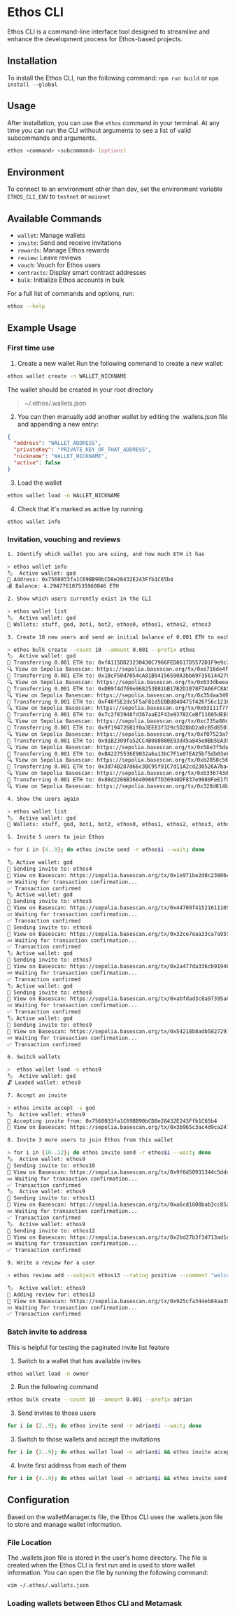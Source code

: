 # Ethos CLI

Ethos CLI is a command-line interface tool designed to streamline and enhance the development process for Ethos-based projects.

## Installation

To install the Ethos CLI, run the following command:
`npm run build` or `npm install --global`

## Usage

After installation, you can use the `ethos` command in your terminal. At any time you can run the CLI without arguments to see a list of valid subcommands and arguments.

```bash
ethos <command> <subcommand> [options]
```

## Environment

To connect to an environment other than dev, set the environment variable `ETHOS_CLI_ENV` to `testnet` or `mainnet`

## Available Commands

- `wallet`: Manage wallets
- `invite`: Send and receive invitations
- `rewards`: Manage Ethos rewards
- `review`: Leave reviews
- `vouch`: Vouch for Ethos users
- `contracts`: Display smart contract addresses
- `bulk`: Initialize Ethos accounts in bulk

For a full list of commands and options, run:

```bash
ethos --help
```

## Example Usage

### First time use

1. Create a new wallet
Run the following command to create a new wallet:
```bash
ethos wallet create -n WALLET_NICKNAME
```
The wallet should be created in your root directory
> ~/.ethos/.wallets.json

2. You can then manually add another wallet by editing the .wallets.json file and appending a new entry:
```json
{
  "address": "WALLET_ADDRESS",
  "privateKey": "PRIVATE_KEY_OF_THAT_ADDRESS",
  "nickname": "WALLET_NICKNAME",
  "active": false
}
```

3. Load the wallet
```bash
ethos wallet load -n WALLET_NICKNAME
```

4. Check that it's marked as active by running
```bash
ethos wallet info
```

### Invitation, vouching and reviews
```bash
1. Identify which wallet you are using, and how much ETH it has

> ethos wallet info
🏷️  Active wallet: god
🔗 Address: 0x7568033fa1C69BB90bCD8e28432E243Ffb1C65b4
💰 Balance: 4.294776107535960846 ETH

2. Show which users currently exist in the CLI

> ethos wallet list
🏷️  Active wallet: god
🔗 Wallets: stuff, god, bot1, bot2, ethos0, ethos1, ethos2, ethos3

3. Create 10 new users and send an initial balance of 0.001 ETH to each

> ethos bulk create --count 10 --amount 0.001 --prefix ethos
🏷️  Active wallet: god
💸 Transferring 0.001 ETH to: 0xfA115DD23230430C7966FED0617D5572D1F9e9c2
🔍 View on Sepolia Basescan: https://sepolia.basescan.org/tx/0xe716de4f73782b03b6d6b14fafcac166efc6dbff9e17e3c2b40484133539f024
💸 Transferring 0.001 ETH to: 0x1BcF50d7054cA81B94156590A3bb69F356144278
🔍 View on Sepolia Basescan: https://sepolia.basescan.org/tx/0x633dbeea0bae475daa6a1e96e931373e9c26ac435631a3e22b2e872249a504b7
💸 Transferring 0.001 ETH to: 0xDB9f4d769e968253B81bB17B2D1078F7A66FC8A5
🔍 View on Sepolia Basescan: https://sepolia.basescan.org/tx/0x35daa34992ed93c48b55415249c0c7f80a9d0ce2bf44e74583a47781743cc202
💸 Transferring 0.001 ETH to: 0xF40f5E2dc5F5aF81d5E0Bd840475f426f56c123F
🔍 View on Sepolia Basescan: https://sepolia.basescan.org/tx/0x03111f77e4d05967d01a94254f76e1b10c3d078b943a3522978c33fc093a8cd8
💸 Transferring 0.001 ETH to: 0x7c2f83948fd367aaE2F43e93782CeBf11605dEE0
🔍 View on Sepolia Basescan: https://sepolia.basescan.org/tx/0xc735a88ca66ff53044495fc34ea0f3fb14af3c085534ff7da01828a63cd463ae
💸 Transferring 0.001 ETH to: 0x9f194726B1f0a3EE83f329c5D28bD2a0cB5d6501
🔍 View on Sepolia Basescan: https://sepolia.basescan.org/tx/0xf07523a7b5c08a515852255cdd22f493534f0f0b744b240c77517279a0b8d9ef
💸 Transferring 0.001 ETH to: 0x91B2309fa52CC4B988080E93d45a845e0Bb5EA39
🔍 View on Sepolia Basescan: https://sepolia.basescan.org/tx/0x58e3f5dae1f457a4b3d655f963ebd59ba3f9b35efdf21026896886f9d70be89a
💸 Transferring 0.001 ETH to: 0xBA2275536E9032a6a13bC7F1e07EA25bf5db03eE
🔍 View on Sepolia Basescan: https://sepolia.basescan.org/tx/0xb2058c56ea5ad3be26d277f42ef4a855201d58dfca085cc75e3289dc115092f6
💸 Transferring 0.001 ETH to: 0x3d74B287d66c3BC95f91C7d11A2cd230526A7ba4
🔍 View on Sepolia Basescan: https://sepolia.basescan.org/tx/0xb336743d221296fb47797a86e36a2e84b960fbc6a70977917bcd9bc249c39872
💸 Transferring 0.001 ETH to: 0x88d2266B36640966f7D30940DF837e9989FeE1fb
🔍 View on Sepolia Basescan: https://sepolia.basescan.org/tx/0x328d814b676db8964cf11ee2f66082985676771f1c4475b9fd2ed05102aeb64d

4. Show the users again

> ethos wallet list
🏷️  Active wallet: god
🔗 Wallets: stuff, god, bot1, bot2, ethos0, ethos1, ethos2, ethos3, ethos4, ethos5, ethos6, ethos7, ethos8, ethos9, ethos10, ethos11, ethos12, ethos13

5. Invite 5 users to join Ethos

> for i in {4..9}; do ethos invite send -r ethos$i --wait; done

🏷️ Active wallet: god
📨 Sending invite to: ethos4
🎫 View on Basescan: https://sepolia.basescan.org/tx/0x1e971be2d8c23806ecec6bb8b662f0e8c1ca733002c0348c83abb59f6f6c6ea6
💤 Waiting for transaction confirmation...
✅ Transaction confirmed
🏷️ Active wallet: god
📨 Sending invite to: ethos5
🎫 View on Basescan: https://sepolia.basescan.org/tx/0x44709f41521611105dc3d360e1cca19812756e738be92f99b22f06164594299a
💤 Waiting for transaction confirmation...
✅ Transaction confirmed
📨 Sending invite to: ethos6
🎫 View on Basescan: https://sepolia.basescan.org/tx/0x32ce7eaa33ca7a9597d777cf41b558fa2209c299e3863fc5bfc549a5dd65ca82
💤 Waiting for transaction confirmation...
✅ Transaction confirmed
🏷️ Active wallet: god
📨 Sending invite to: ethos7
🎫 View on Basescan: https://sepolia.basescan.org/tx/0x2a477da336cb9194b70cc92d2ecfde7ee813f4f9ea3b4e7d3aaeff310cd82d38
💤 Waiting for transaction confirmation...
✅ Transaction confirmed
🏷️ Active wallet: god
📨 Sending invite to: ethos8
🎫 View on Basescan: https://sepolia.basescan.org/tx/0xabfdad3c8a97395a04f30c1ba7889b2bcd4342cb3e007aefed85cacd865097a1
💤 Waiting for transaction confirmation...
✅ Transaction confirmed
🏷️ Active wallet: god
📨 Sending invite to: ethos9
🎫 View on Basescan: https://sepolia.basescan.org/tx/0x54218b8adb5827291ec1f39afa98f89dd584f0771d65589a8f99042b9f650417
💤 Waiting for transaction confirmation...
✅ Transaction confirmed

6. Switch wallets

>  ethos wallet load -n ethos9
🏷️  Active wallet: god
🔓 Loaded wallet: ethos9

7. Accept an invite

> ethos invite accept -s god
🏷️  Active wallet: ethos9
👥 Accepting invite from: 0x7568033fa1C69BB90bCD8e28432E243Ffb1C65b4
🎫 View on Basescan: https://sepolia.basescan.org/tx/0x3b965c3ac4d9ca247744f4881304bb0408854bb21f29f65093fe18e0f2fb07a7

8. Invite 3 more users to join Ethos from this wallet

> for i in {10..12}; do ethos invite send -r ethos$i --wait; done
🏷️  Active wallet: ethos9
📨 Sending invite to: ethos10
🎫 View on Basescan: https://sepolia.basescan.org/tx/0x9f6d50931344c5ddcc548d1b9d76fa2d95f3bbd30a3c8db818e947027487a2d1
💤 Waiting for transaction confirmation...
✅ Transaction confirmed
🏷️  Active wallet: ethos9
📨 Sending invite to: ethos11
🎫 View on Basescan: https://sepolia.basescan.org/tx/0xa6cd1608bab3cc85a773acdba1fe1ce176cb398a3edbc662f4f2618c103addac
💤 Waiting for transaction confirmation...
✅ Transaction confirmed
🏷️  Active wallet: ethos9
📨 Sending invite to: ethos12
🎫 View on Basescan: https://sepolia.basescan.org/tx/0x2bd27b3f3d713ad1e21309a6ee316ef5c6de24ea1ed61fc9326edb3fe2815232
💤 Waiting for transaction confirmation...
✅ Transaction confirmed

9. Write a review for a user

> ethos review add --subject ethos13 --rating positive --comment "welcome to ethos" --description "enjoy your stay" --wait

🏷️  Active wallet: ethos9
💬 Adding review for: ethos13
🎫 View on Basescan: https://sepolia.basescan.org/tx/0x925cfa344eb84aa3955453b60d58e47b9848f93123a8fb3d99921cfbb8484e83
💤 Waiting for transaction confirmation...
✅ Transaction confirmed
```
### Batch invite to address
This is helpful for testing the paginated invite list feature
1. Switch to a wallet that has available invites
```bash
ethos wallet load -n owner
````
2. Run the following command
```bash
ethos bulk create --count 10 --amount 0.001 --prefix adrian
````
3. Send invites to those users
```bash
for i in {2..9}; do ethos invite send -r adrian$i --wait; done
````
3. Switch to those wallets and accept the invitations
```bash
for i in {2..9}; do ethos wallet load -n adrian$i && ethos invite accept -s owner; done
````
4. Invite first address from each of them
```bash
for i in {4..9}; do ethos wallet load -n adrian$i && ethos invite send -r adrian1 --wait; done
````


## Configuration

Based on the walletManager.ts file, the Ethos CLI uses the .wallets.json file to store and manage wallet information.

### File Location

The .wallets.json file is stored in the user's home directory. The file is created when the Ethos CLI is first run and is used to store wallet information.
You can open the file by running the following command:

```bash
vim ~/.ethos/.wallets.json
```

### Loading wallets between Ethos CLI and Metamask
